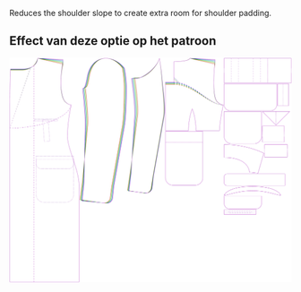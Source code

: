 
Reduces the shoulder slope to create extra room for shoulder padding.


## Effect van deze optie op het patroon
![This image shows the effect of this option by superimposing several variants that have a different value for this option](carlton_shoulderslopereduction_sample.svg "Effect of this option on the pattern")
